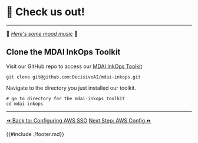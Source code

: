 # 🐙 Check us out!
----

🎵 *[Here's some mood music](https://youtu.be/6iuGp9gUeNk?feature=shared&t=18)* 🎵

## Clone the MDAI InkOps Toolkit

Visit our GitHub repo to access our [MDAI InkOps Toolkit](https://github.com/DecisiveAI/mdai-inkops)

`git clone git@github.com:DecisiveAI/mdai-inkops.git`


Navigate to the directory you just installed our toolkit.

```shell
# go to directory for the mdai-inkops toolkit
cd mdai-inkops
```

----

<span class="left"><a href="./aws-sso.md">⏪ Back to: Configuring AWS SSO</a></span>
<span class="right"><a href="./aws-env.md">Next Step: AWS Config ⏩</a></span>


{{#include ./footer.md}}